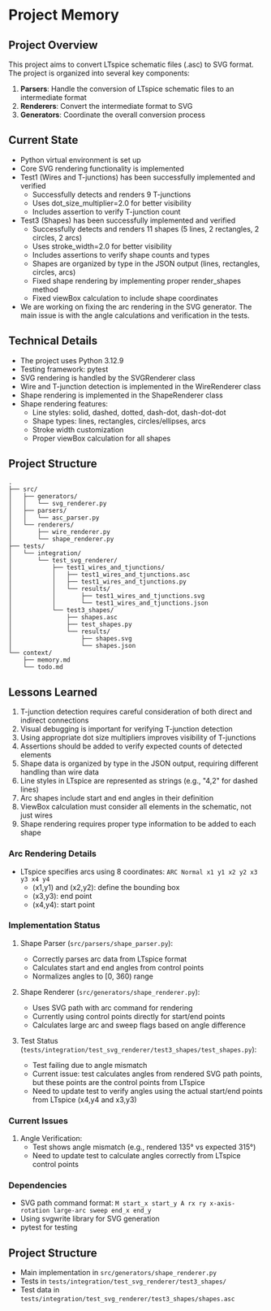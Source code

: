 # Project Memory

## Project Overview
This project aims to convert LTspice schematic files (.asc) to SVG format. The project is organized into several key components:

1. **Parsers**: Handle the conversion of LTspice schematic files to an intermediate format
2. **Renderers**: Convert the intermediate format to SVG
3. **Generators**: Coordinate the overall conversion process

## Current State
- Python virtual environment is set up
- Core SVG rendering functionality is implemented
- Test1 (Wires and T-junctions) has been successfully implemented and verified
  - Successfully detects and renders 9 T-junctions
  - Uses dot_size_multiplier=2.0 for better visibility
  - Includes assertion to verify T-junction count
- Test3 (Shapes) has been successfully implemented and verified
  - Successfully detects and renders 11 shapes (5 lines, 2 rectangles, 2 circles, 2 arcs)
  - Uses stroke_width=2.0 for better visibility
  - Includes assertions to verify shape counts and types
  - Shapes are organized by type in the JSON output (lines, rectangles, circles, arcs)
  - Fixed shape rendering by implementing proper render_shapes method
  - Fixed viewBox calculation to include shape coordinates
- We are working on fixing the arc rendering in the SVG generator. The main issue is with the angle calculations and verification in the tests.

## Technical Details
- The project uses Python 3.12.9
- Testing framework: pytest
- SVG rendering is handled by the SVGRenderer class
- Wire and T-junction detection is implemented in the WireRenderer class
- Shape rendering is implemented in the ShapeRenderer class
- Shape rendering features:
  - Line styles: solid, dashed, dotted, dash-dot, dash-dot-dot
  - Shape types: lines, rectangles, circles/ellipses, arcs
  - Stroke width customization
  - Proper viewBox calculation for all shapes

## Project Structure
```
.
├── src/
│   ├── generators/
│   │   └── svg_renderer.py
│   ├── parsers/
│   │   └── asc_parser.py
│   └── renderers/
│       ├── wire_renderer.py
│       └── shape_renderer.py
├── tests/
│   └── integration/
│       └── test_svg_renderer/
│           ├── test1_wires_and_tjunctions/
│           │   ├── test1_wires_and_tjunctions.asc
│           │   ├── test1_wires_and_tjunctions.py
│           │   └── results/
│           │       ├── test1_wires_and_tjunctions.svg
│           │       └── test1_wires_and_tjunctions.json
│           └── test3_shapes/
│               ├── shapes.asc
│               ├── test_shapes.py
│               └── results/
│                   ├── shapes.svg
│                   └── shapes.json
└── context/
    ├── memory.md
    └── todo.md
```

## Lessons Learned
1. T-junction detection requires careful consideration of both direct and indirect connections
2. Visual debugging is important for verifying T-junction detection
3. Using appropriate dot size multipliers improves visibility of T-junctions
4. Assertions should be added to verify expected counts of detected elements
5. Shape data is organized by type in the JSON output, requiring different handling than wire data
6. Line styles in LTspice are represented as strings (e.g., "4,2" for dashed lines)
7. Arc shapes include start and end angles in their definition
8. ViewBox calculation must consider all elements in the schematic, not just wires
9. Shape rendering requires proper type information to be added to each shape

### Arc Rendering Details
- LTspice specifies arcs using 8 coordinates: `ARC Normal x1 y1 x2 y2 x3 y3 x4 y4`
  - (x1,y1) and (x2,y2): define the bounding box
  - (x3,y3): end point
  - (x4,y4): start point

### Implementation Status
1. Shape Parser (`src/parsers/shape_parser.py`):
   - Correctly parses arc data from LTspice format
   - Calculates start and end angles from control points
   - Normalizes angles to [0, 360) range

2. Shape Renderer (`src/generators/shape_renderer.py`):
   - Uses SVG path with arc command for rendering
   - Currently using control points directly for start/end points
   - Calculates large arc and sweep flags based on angle difference

3. Test Status (`tests/integration/test_svg_renderer/test3_shapes/test_shapes.py`):
   - Test failing due to angle mismatch
   - Current issue: test calculates angles from rendered SVG path points, but these points are the control points from LTspice
   - Need to update test to verify angles using the actual start/end points from LTspice (x4,y4 and x3,y3)

### Current Issues
1. Angle Verification:
   - Test shows angle mismatch (e.g., rendered 135° vs expected 315°)
   - Need to update test to calculate angles correctly from LTspice control points

### Dependencies
- SVG path command format: `M start_x start_y A rx ry x-axis-rotation large-arc sweep end_x end_y`
- Using svgwrite library for SVG generation
- pytest for testing

## Project Structure
- Main implementation in `src/generators/shape_renderer.py`
- Tests in `tests/integration/test_svg_renderer/test3_shapes/`
- Test data in `tests/integration/test_svg_renderer/test3_shapes/shapes.asc`